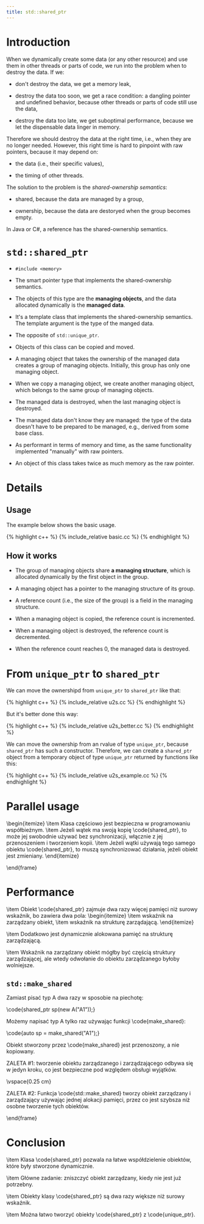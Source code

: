 ```yaml
---
title: std::shared_ptr
---
```


# Introduction

When we dynamically create some data (or any other resource) and use
them in other threads or parts of code, we run into the problem when
to destroy the data.  If we:

* don't destroy the data, we get a memory leak,

* destroy the data too soon, we get a race condition: a dangling
  pointer and undefined behavior, because other threads or parts of
  code still use the data,

* destroy the data too late, we get suboptimal performance, because we
  let the dispensable data linger in memory.

Therefore we should destroy the data at the right time, i.e., when
they are no longer needed.  However, this right time is hard to
pinpoint with raw pointers, because it may depend on:

* the data (i.e., their specific values),

* the timing of other threads.

The solution to the problem is the *shared-ownership semantics*:

* shared, because the data are managed by a group,

* ownership, because the data are destoryed when the group becomes
  empty.

In Java or C#, a reference has the shared-ownership semantics.

# `std::shared_ptr`

* `#include <memory>`

* The smart pointer type that implements the shared-ownership
  semantics.

* The objects of this type are the **managing objects**, and the data
  allocated dynamically is the **managed data**.

* It's a template class that implements the shared-ownership
  semantics.  The template argument is the type of the manged data.

* The opposite of `std::unique_ptr`.

* Objects of this class can be copied and moved.

* A managing object that takes the ownership of the managed data
  creates a group of managing objects.  Initially, this group has only
  one managing object.

* When we copy a managing object, we create another managing object,
  which belongs to the same group of managing objects.

* The managed data is destroyed, when the last managing object is
  destroyed.

* The managed data don't know they are managed: the type of the data
  doesn't have to be prepared to be managed, e.g., derived from some
  base class.

* As performant in terms of memory and time, as the same functionality
  implemented "manually" with raw pointers.

* An object of this class takes twice as much memory as the raw
  pointer.

# Details

## Usage

The example below shows the basic usage.

{% highlight c++ %}
{% include_relative basic.cc %}
{% endhighlight %}

## How it works

* The group of managing objects share **a managing structure**, which
  is allocated dynamically by the first object in the group.

* A managing object has a pointer to the managing structure of its
  group.

* A reference count (i.e., the size of the group) is a field in the
  managing structure.

* When a managing object is copied, the reference count is
  incremented.

* When a managing object is destroyed, the reference count is
  decremented.

* When the reference count reaches 0, the managed data is destroyed.

# From `unique_ptr` to `shared_ptr`

We can move the ownershipd from `unique_ptr` to `shared_ptr` like
that:

{% highlight c++ %}
{% include_relative u2s.cc %}
{% endhighlight %}

But it's better done this way:

{% highlight c++ %}
{% include_relative u2s_better.cc %}
{% endhighlight %}

We can move the ownership from an rvalue of type `unique_ptr`, because
`shared_ptr` has such a constructor.  Therefore, we can create a
`shared_ptr` object from a temporary object of type `unique_ptr`
returned by functions like this:

{% highlight c++ %}
{% include_relative u2s_example.cc %}
{% endhighlight %}

# Parallel usage

  \begin{itemize}
    \item Klasa częściowo jest bezpieczna w programowaniu
      współbieżnym.
    \item Jeżeli wątek ma swoją kopię \code{shared_ptr}, to może jej
      swobodnie używać bez synchronizacji, włącznie z jej
      przenoszeniem i tworzeniem kopii.
    \item Jeżeli wątki używają tego samego obiektu \code{shared_ptr},
      to muszą synchronizować działania, jeżeli obiekt jest zmieniany.
  \end{itemize}

\end{frame}

# Performance

  \item Obiekt \code{shared_ptr} zajmuje dwa razy więcej pamięci niż
    surowy wskaźnik, bo zawiera dwa pola:
    \begin{itemize}
    \item wskaźnik na zarządzany obiekt,
    \item wskaźnik na strukturę zarządającą.
    \end{itemize}

\item Dodatkowo jest dynamicznie alokowana pamięć na strukturę
    zarządzającą.

\item Wskaźnik na zarządzany obiekt mógłby być częścią struktury
    zarządzającej, ale wtedy odwołanie do obiektu zarządzanego byłoby
    wolniejsze.
  
## `std::make_shared`

  Zamiast pisać typ A dwa razy w sposobie na piechotę:

  \code{shared_ptr<A> sp(new A("A1"));}

  Możemy napisać typ A tylko raz używając funkcji \code{make_shared}:
  
  \code{auto sp = make_shared<A>("A1");}

  Obiekt stworzony przez \code{make_shared} jest przenoszony, a nie
  kopiowany.

  ZALETA \#1: tworzenie obiektu zarządzanego i zarządzającego odbywa
  się w jedyn kroku, co jest bezpieczne pod względem obsługi wyjątków.

  \vspace{0.25 cm}

  ZALETA \#2: Funkcja \code{std::make_shared} tworzy obiekt zarządzany i
  zarządzający używając jednej alokacji pamięci, przez co jest szybsza
  niż osobne tworzenie tych obiektów.

\end{frame}

# Conclusion

\item Klasa \code{shared_ptr<T>} pozwala na łatwe współdzielenie
    obiektów, które były stworzone dynamicznie.

\item Główne zadanie: zniszczyć obiekt zarządzany, kiedy nie jest
    już potrzebny.

\item Obiekty klasy \code{shared_ptr<T>} są dwa razy większe niż
    surowy wskaźnik.

\item Można łatwo tworzyć obiekty \code{shared_ptr<T>} z
    \code{unique_ptr<T>}.

<!-- LocalWords:  -->
